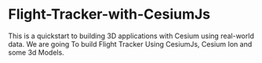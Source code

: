 # Flight-Tracker-with-CesiumJs
 This is a quickstart to building 3D applications with Cesium using real-world data. We are going To build Flight Tracker Using CesiumJs, Cesium Ion  and some 3d Models.
